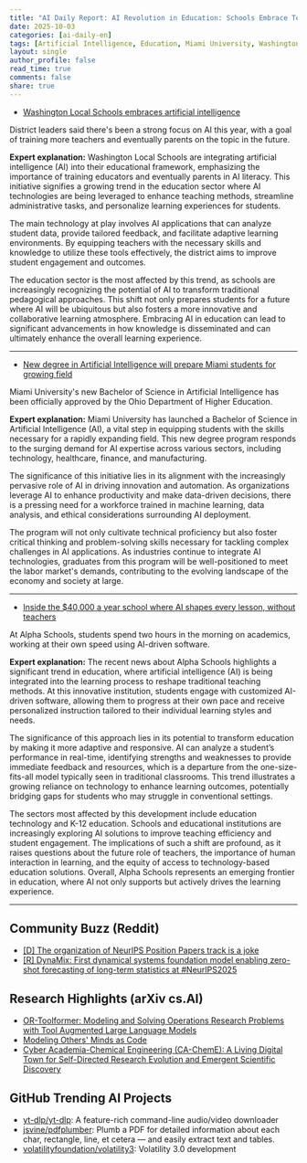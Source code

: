 ```yaml
---
title: "AI Daily Report: AI Revolution in Education: Schools Embrace Technology, New Degree Launched, and Innovative Learning Environments (2025-10-03)"
date: 2025-10-03
categories: [ai-daily-en]
tags: [Artificial Intelligence, Education, Miami University, Washington Local Schools, Alpha Schools, Teacher Training, AI Curriculum]
layout: single
author_profile: false
read_time: true
comments: false
share: true
---
```

- [Washington Local Schools embraces artificial intelligence](https://www.13abc.com/2025/10/03/washington-local-schools-embraces-artificial-intelligence/)

District leaders said there's been a strong focus on AI this year, with a goal of training more teachers and eventually parents on the topic in the future.

**Expert explanation:**
Washington Local Schools are integrating artificial intelligence (AI) into their educational framework, emphasizing the importance of training educators and eventually parents in AI literacy. This initiative signifies a growing trend in the education sector where AI technologies are being leveraged to enhance teaching methods, streamline administrative tasks, and personalize learning experiences for students.

The main technology at play involves AI applications that can analyze student data, provide tailored feedback, and facilitate adaptive learning environments. By equipping teachers with the necessary skills and knowledge to utilize these tools effectively, the district aims to improve student engagement and outcomes.

The education sector is the most affected by this trend, as schools are increasingly recognizing the potential of AI to transform traditional pedagogical approaches. This shift not only prepares students for a future where AI will be ubiquitous but also fosters a more innovative and collaborative learning atmosphere. Embracing AI in education can lead to significant advancements in how knowledge is disseminated and can ultimately enhance the overall learning experience.

---
- [New degree in Artificial Intelligence will prepare Miami students for growing field](https://miamioh.edu/news/2025/10/new-degree-in-artificial-intelligence-will-prepare-miami-students-for-growing-field.html)

Miami University's new Bachelor of Science in Artificial Intelligence has been officially approved by the Ohio Department of Higher Education.

**Expert explanation:**
Miami University has launched a Bachelor of Science in Artificial Intelligence (AI), a vital step in equipping students with the skills necessary for a rapidly expanding field. This new degree program responds to the surging demand for AI expertise across various sectors, including technology, healthcare, finance, and manufacturing.

The significance of this initiative lies in its alignment with the increasingly pervasive role of AI in driving innovation and automation. As organizations leverage AI to enhance productivity and make data-driven decisions, there is a pressing need for a workforce trained in machine learning, data analysis, and ethical considerations surrounding AI deployment.

The program will not only cultivate technical proficiency but also foster critical thinking and problem-solving skills necessary for tackling complex challenges in AI applications. As industries continue to integrate AI technologies, graduates from this program will be well-positioned to meet the labor market's demands, contributing to the evolving landscape of the economy and society at large.

---
- [Inside the $40,000 a year school where AI shapes every lesson, without teachers](https://www.cbsnews.com/news/alpha-school-artificial-intelligence/)

At Alpha Schools, students spend two hours in the morning on academics, working at their own speed using AI-driven software.

**Expert explanation:**
The recent news about Alpha Schools highlights a significant trend in education, where artificial intelligence (AI) is being integrated into the learning process to reshape traditional teaching methods. At this innovative institution, students engage with customized AI-driven software, allowing them to progress at their own pace and receive personalized instruction tailored to their individual learning styles and needs.

The significance of this approach lies in its potential to transform education by making it more adaptive and responsive. AI can analyze a student’s performance in real-time, identifying strengths and weaknesses to provide immediate feedback and resources, which is a departure from the one-size-fits-all model typically seen in traditional classrooms. This trend illustrates a growing reliance on technology to enhance learning outcomes, potentially bridging gaps for students who may struggle in conventional settings.

The sectors most affected by this development include education technology and K-12 education. Schools and educational institutions are increasingly exploring AI solutions to improve teaching efficiency and student engagement. The implications of such a shift are profound, as it raises questions about the future role of teachers, the importance of human interaction in learning, and the equity of access to technology-based education solutions. Overall, Alpha Schools represents an emerging frontier in education, where AI not only supports but actively drives the learning experience.

---

## Community Buzz (Reddit)
- [[D] The organization of NeurIPS Position Papers track is a joke](https://www.reddit.com/r/MachineLearning/comments/1ns7rd6/d_the_organization_of_neurips_position_papers/)
- [[R] DynaMix: First dynamical systems foundation model enabling zero-shot forecasting of long-term statistics at #NeurIPS2025](https://www.reddit.com/r/MachineLearning/comments/1nrqzm7/r_dynamix_first_dynamical_systems_foundation/)

## Research Highlights (arXiv cs.AI)
- [OR-Toolformer: Modeling and Solving Operations Research Problems with Tool Augmented Large Language Models](https://arxiv.org/abs/2510.01253)
- [Modeling Others' Minds as Code](https://arxiv.org/abs/2510.01272)
- [Cyber Academia-Chemical Engineering (CA-ChemE): A Living Digital Town for Self-Directed Research Evolution and Emergent Scientific Discovery](https://arxiv.org/abs/2510.01293)

## GitHub Trending AI Projects
- [yt-dlp/yt-dlp](yt-dlp/yt-dlp): A feature-rich command-line audio/video downloader
- [jsvine/pdfplumber](jsvine/pdfplumber): Plumb a PDF for detailed information about each char, rectangle, line, et cetera — and easily extract text and tables.
- [volatilityfoundation/volatility3](volatilityfoundation/volatility3): Volatility 3.0 development
